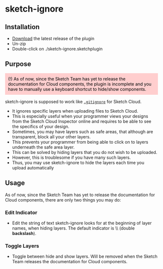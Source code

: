 # sketch-ignore


## Installation

- [Download](../../releases/latest/download/./sketch-ignore.sketchplugin.zip) the latest release of the plugin
- Un-zip
- Double-click on ./sketch-ignore.sketchplugin


## Purpose

<div style='background-color: #FFCECE; color: black; padding: 10px;'>
(!) As of now, since the Sketch Team has yet to release the documentation for Cloud components, the plugin is incomplete and you have to manually use a keyboard shortcut to hide/show components.
</div>

sketch-ignore is supposed to work like [`.gitignore`](https://git-scm.com/docs/gitignore) for Sketch Cloud.
- It ignores specific layers when uploading files to Sketch Cloud.
- This is especially useful when your programmer views your designs from the Sketch Cloud Inspector online and requires to be able to see the specifics of your design.
- Sometimes, you may have layers such as safe areas, that although are transparent, block all your other layers.
- This prevents your programmer from being able to click on to layers underneath the safe area layer. 
- This can be solved by hiding layers that you do not wish to be uploaded.
- However, this is troublesome if you have many such layers.
- Thus, you may use sketch-ignore to hide the layers each time you upload automatically


## Usage

As of now, since the Sketch Team has yet to release the documentation for Cloud components, there are only two things you may do:

### Edit Indicator

- Edit the string of text sketch-ignore looks for at the beginning of layer names, when hiding layers. The default indicator is \\\\ (double **backslash**).

### Toggle Layers

- Toggle between hide and show layers. Will be removed when the Sketch Team releases the documentation for Cloud components.